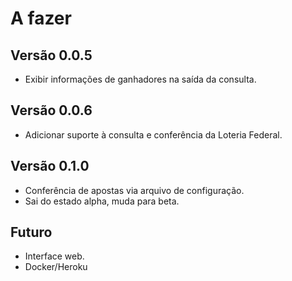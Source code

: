 # A fazer

## Versão 0.0.5
- Exibir informações de ganhadores na saída da consulta.

## Versão 0.0.6
- Adicionar suporte à consulta e conferência da Loteria Federal.

## Versão 0.1.0
- Conferência de apostas via arquivo de configuração.
- Sai do estado alpha, muda para beta.

## Futuro
- Interface web.
- Docker/Heroku
